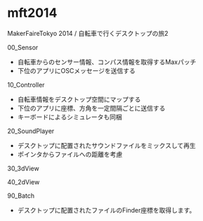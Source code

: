mft2014
=======

MakerFaireTokyo 2014 / 自転車で行くデスクトップの旅2

00_Sensor
- 自転車からのセンサー情報、コンパス情報を取得するMaxパッチ
- 下位のアプリにOSCメッセージを送信する

10_Controller
- 自転車情報をデスクトップ空間にマップする
- 下位のアプリに座標、方角を一定間隔ごとに送信する
- キーボードによるシミュレータも同梱

20_SoundPlayer
- デスクトップに配置されたサウンドファイルをミックスして再生
- ポインタからファイルへの距離を考慮

30_3dView

40_2dView

90_Batch
- デスクトップに配置されたファイルのFinder座標を取得します。